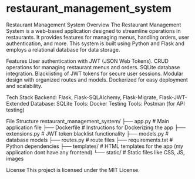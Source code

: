 # restaurant_management_system
Restaurant Management System
Overview
The Restaurant Management System is a web-based application designed to streamline operations in restaurants. It provides features for managing menus, handling orders, user authentication, and more. This system is built using Python and Flask and employs a relational database for data storage.

Features
User authentication with JWT (JSON Web Tokens).
CRUD operations for managing restaurant menus and orders.
SQLite database integration.
Blacklisting of JWT tokens for secure user sessions.
Modular design with organized routes and models.
Dockerized for easy deployment and scalability.

Tech Stack
Backend: Flask, Flask-SQLAlchemy, Flask-Migrate, Flask-JWT-Extended
Database: SQLite
Tools: Docker
Testing Tools: Postman (for API testing)

File Structure
restaurant_management_system/
├── app.py                # Main application file
├── Dockerfile            # Instructions for Dockerizing the app
├── extensions.py         # JWT token blacklist functionality 
├── models.py             # database models
├── routes.py             # route files 
├── requirements.txt      # Python dependencies
├── templates/            # HTML templates for the app (my application dont have any frontend)
└── static/               # Static files like CSS, JS, images

License
This project is licensed under the MIT License.

